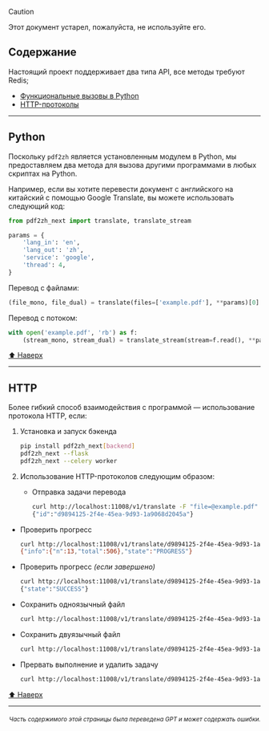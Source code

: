 > [!CAUTION]
>
> Этот документ устарел, пожалуйста, не используйте его.

<h2 id="toc">Содержание</h2>
Настоящий проект поддерживает два типа API, все методы требуют Redis;

- [Функциональные вызовы в Python](#api-python)
- [HTTP-протоколы](#api-http)

---

<h2 id="api-python">Python</h2>

Поскольку `pdf2zh` является установленным модулем в Python, мы предоставляем два метода для вызова другими программами в любых скриптах на Python.

Например, если вы хотите перевести документ с английского на китайский с помощью Google Translate, вы можете использовать следующий код:

```python
from pdf2zh_next import translate, translate_stream

params = {
    'lang_in': 'en',
    'lang_out': 'zh',
    'service': 'google',
    'thread': 4,
}
```

Перевод с файлами:

```python
(file_mono, file_dual) = translate(files=['example.pdf'], **params)[0]
```

Перевод с потоком:

```python
with open('example.pdf', 'rb') as f:
    (stream_mono, stream_dual) = translate_stream(stream=f.read(), **params)
```

[⬆️ Наверх](#toc)

---

<h2 id="api-http">HTTP</h2>

Более гибкий способ взаимодействия с программой — использование протокола HTTP, если:

1. Установка и запуск бэкенда

   ```bash
   pip install pdf2zh_next[backend]
   pdf2zh_next --flask
   pdf2zh_next --celery worker
   ```

2. Использование HTTP-протоколов следующим образом:

   - Отправка задачи перевода

     ```bash
     curl http://localhost:11008/v1/translate -F "file=@example.pdf" -F "data={\"lang_in\":\"en\",\"lang_out\":\"zh\",\"service\":\"google\",\"thread\":4}"
     {"id":"d9894125-2f4e-45ea-9d93-1a9068d2045a"}
     ```

- Проверить прогресс

     ```bash
     curl http://localhost:11008/v1/translate/d9894125-2f4e-45ea-9d93-1a9068d2045a
     {"info":{"n":13,"total":506},"state":"PROGRESS"}
     ```

- Проверить прогресс _(если завершено)_

     ```bash
     curl http://localhost:11008/v1/translate/d9894125-2f4e-45ea-9d93-1a9068d2045a
     {"state":"SUCCESS"}
     ```

- Сохранить одноязычный файл

     ```bash
     curl http://localhost:11008/v1/translate/d9894125-2f4e-45ea-9d93-1a9068d2045a/mono --output example-mono.pdf
     ```

- Сохранить двуязычный файл

     ```bash
     curl http://localhost:11008/v1/translate/d9894125-2f4e-45ea-9d93-1a9068d2045a/dual --output example-dual.pdf
     ```

- Прервать выполнение и удалить задачу
     ```bash
     curl http://localhost:11008/v1/translate/d9894125-2f4e-45ea-9d93-1a9068d2045a -X DELETE
     ```

[⬆️ Наверх](#toc)

---

<div align="right"> 
<h6><small>Часть содержимого этой страницы была переведена GPT и может содержать ошибки.</small></h6>